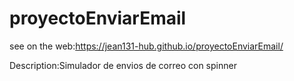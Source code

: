 # proyectoEnviarEmail
see on the web:https://jean131-hub.github.io/proyectoEnviarEmail/

Description:Simulador de envios de correo con spinner
